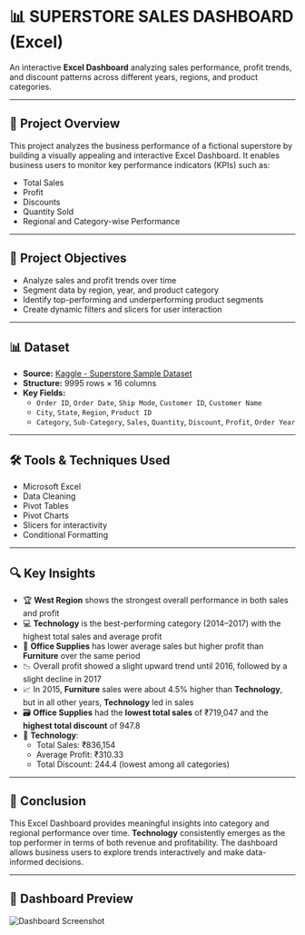 # 📊 SUPERSTORE SALES DASHBOARD (Excel)

An interactive **Excel Dashboard** analyzing sales performance, profit trends, and discount patterns across different years, regions, and product categories.

---

## 📁 Project Overview

This project analyzes the business performance of a fictional superstore by building a visually appealing and interactive Excel Dashboard. It enables business users to monitor key performance indicators (KPIs) such as:

- Total Sales  
- Profit  
- Discounts  
- Quantity Sold  
- Regional and Category-wise Performance

---

## 🎯 Project Objectives

- Analyze sales and profit trends over time  
- Segment data by region, year, and product category  
- Identify top-performing and underperforming product segments  
- Create dynamic filters and slicers for user interaction  

---

## 📊 Dataset

- **Source:** [Kaggle - Superstore Sample Dataset](https://www.kaggle.com/)
- **Structure:** 9995 rows × 16 columns
- **Key Fields:**
  - `Order ID`, `Order Date`, `Ship Mode`, `Customer ID`, `Customer Name`  
  - `City`, `State`, `Region`, `Product ID`  
  - `Category`, `Sub-Category`, `Sales`, `Quantity`, `Discount`, `Profit`, `Order Year`  

---

## 🛠 Tools & Techniques Used

- Microsoft Excel  
- Data Cleaning  
- Pivot Tables  
- Pivot Charts  
- Slicers for interactivity  
- Conditional Formatting  

---

## 🔍 Key Insights

- 🏆 **West Region** shows the strongest overall performance in both sales and profit  
- 💻 **Technology** is the best-performing category (2014–2017) with the highest total sales and average profit  
- 📎 **Office Supplies** has lower average sales but higher profit than **Furniture** over the same period  
- 📉 Overall profit showed a slight upward trend until 2016, followed by a slight decline in 2017  
- 📈 In 2015, **Furniture** sales were about 4.5% higher than **Technology**, but in all other years, **Technology** led in sales  
- 🗃️ **Office Supplies** had the **lowest total sales** of ₹719,047 and the **highest total discount** of 947.8  
- 🚀 **Technology**:
  - Total Sales: ₹836,154  
  - Average Profit: ₹310.33  
  - Total Discount: 244.4 (lowest among all categories)  

---

## 🧠 Conclusion

This Excel Dashboard provides meaningful insights into category and regional performance over time. **Technology** consistently emerges as the top performer in terms of both revenue and profitability. The dashboard allows business users to explore trends interactively and make data-informed decisions.

---
## 📸 Dashboard Preview

![Dashboard Screenshot]()
